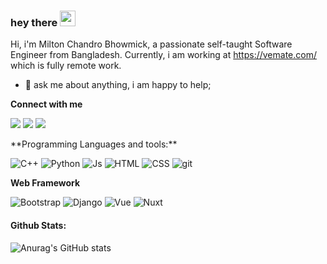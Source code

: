 ### hey there <img src="https://media.giphy.com/media/hvRJCLFzcasrR4ia7z/giphy.gif" width="25px">
<!-- 
![](https://visitor-badge.glitch.me/badge?page_id=Miltonbhowmick.Miltonbhowmick) -->

Hi, i'm Milton Chandro Bhowmick, a passionate self-taught Software Engineer from Bangladesh. Currently, i am working at https://vemate.com/ which is fully remote work. 
  
- 💬 ask me about anything, i am happy to help;

**Connect with me**
<p>
  <a href="mailto:miltonbhowmick7@gmail.com"><img src="https://img.icons8.com/dusk/40/000000/gmail.png"/></a>
  <a href="https://stackoverflow.com/users/6487553/miltonbhowmick"><img src="https://img.icons8.com/dusk/40/000000/stackoverflow.png"/></a>
  <!-- <a href="https://twitter.com/milton_bhowmick"><img src="https://img.icons8.com/dusk/40/000000/twitter.png"/></a> -->
  <a href="https://www.linkedin.com/in/milton-chandro-bhowmick-52a288b6/"><img src="https://img.icons8.com/dusk/40/000000/linkedin.png"/></a>
</p>
**Programming Languages and tools:**  
<p> 
  <img alt="C++" src="https://img.shields.io/badge/C++-00599C?style=flat-square&logo=C%2B%2B&logoColor=white"/>
  <img alt="Python" src="https://img.shields.io/badge/python-v3.7-blue?style=flat-square&logo=html5&logoColor=white"/>
  <img alt="Js" src="https://img.shields.io/badge/JS-JavaScript-yellow?style=flat-square&logo=html5&logoColor=white"/>
  <img alt="HTML" src="https://img.shields.io/badge/html5-%23E34F26.svg?style=flat-square&logo=html5&logoColor=white"/>
  <img alt="CSS" src="https://img.shields.io/badge/css3-%231572B6.svg?style=flat-square&logo=css3&logoColor=white"/>
  <img alt="git" src="https://img.shields.io/badge/-Git-F05032?style=flat-square&logo=git&logoColor=white" />
</p>

**Web Framework**  
<p>
  <img alt="Bootstrap" src="https://img.shields.io/badge/bootstrap-%23563D7C.svg?style=flat-square&logo=bootstrap&logoColor=white" />
  <img alt="Django" src="https://img.shields.io/badge/django-%23092E20.svg?style=flat-square&logo=django&logoColor=white" />
  <img alt="Vue" src="https://img.shields.io/badge/Vue.js-35495E?style=flat-square&logo=vuedotjs&logoColor=4FC08D" />
  <img alt="Nuxt" src="https://img.shields.io/badge/Nuxt-002E3B?style=for-the-badge&logo=nuxtdotjs&logoColor=#00DC82" />
</p>
<h4>Github Stats:</h4>

![Anurag's GitHub stats](https://github-readme-stats.vercel.app/api?username=Miltonbhowmick&show_icons=true&theme=radical)
